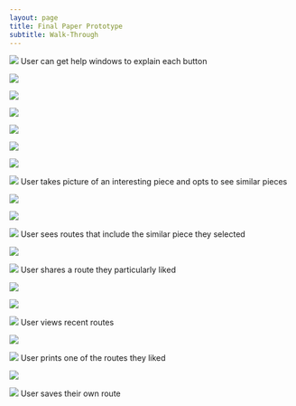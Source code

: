 ```yaml
---
layout: page
title: Final Paper Prototype
subtitle: Walk-Through
---
```


![](/img/urHomeInfo.JPG)
User can get help windows to explain each button

![](/img/urTrackingRouteInfo.JPG)

![](/img/urRememberPieceInfo.JPG)

![](/img/urRecentRoutesInfo.JPG)

![](/img/urRememberRouteInfo.JPG)

![](/img/urHome.JPG)

![](/img/urStartedTracking.JPG)

![](/img/urCamera.JPG)
User takes picture of an interesting piece and opts to see similar pieces

![](/img/urSimilarPieces.JPG)

![](/img/urSimilarPiece.JPG)

![](/img/urRoutes.JPG)
User sees routes that include the similar piece they selected

![](/img/urSingleRoute.JPG)

![](/img/urSharePage.JPG)
User shares a route they particularly liked

![](/img/urShared.JPG)

![](/img/urHome.JPG)

![](/img/urRoutes.JPG)
User views recent routes

![](/img/urSingleRoute.JPG)

![](/img/urSharePage.JPG)
User prints one of the routes they liked

![](/img/urHome.JPG)

![](/img/urSharePage.JPG)
User saves their own route

